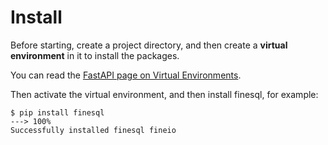# Install

Before starting, create a project directory, and then create a **virtual environment** in it to install the packages.

You can read the <a href="https://finesql.mohir.cloud/virtual-environments/" class="external-link" target="_blank">FastAPI page on Virtual Environments</a>.

Then activate the virtual environment, and then install finesql, for example:

<div class="termy">

```console
$ pip install finesql
---> 100%
Successfully installed finesql fineio
```

</div>
